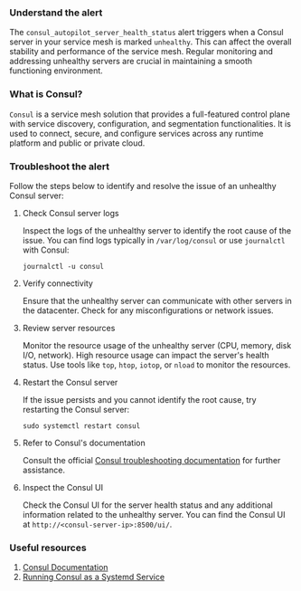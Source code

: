 ### Understand the alert

The `consul_autopilot_server_health_status` alert triggers when a Consul server in your service mesh is marked `unhealthy`. This can affect the overall stability and performance of the service mesh. Regular monitoring and addressing unhealthy servers are crucial in maintaining a smooth functioning environment.

### What is Consul?

`Consul` is a service mesh solution that provides a full-featured control plane with service discovery, configuration, and segmentation functionalities. It is used to connect, secure, and configure services across any runtime platform and public or private cloud.

### Troubleshoot the alert

Follow the steps below to identify and resolve the issue of an unhealthy Consul server:

1. Check Consul server logs

   Inspect the logs of the unhealthy server to identify the root cause of the issue. You can find logs typically in `/var/log/consul` or use `journalctl` with Consul:

   ```
   journalctl -u consul
   ```

2. Verify connectivity

   Ensure that the unhealthy server can communicate with other servers in the datacenter. Check for any misconfigurations or network issues.

3. Review server resources

   Monitor the resource usage of the unhealthy server (CPU, memory, disk I/O, network). High resource usage can impact the server's health status. Use tools like `top`, `htop`, `iotop`, or `nload` to monitor the resources.

4. Restart the Consul server

   If the issue persists and you cannot identify the root cause, try restarting the Consul server:

   ```
   sudo systemctl restart consul
   ```

5. Refer to Consul's documentation

   Consult the official [Consul troubleshooting documentation](https://developer.hashicorp.com/consul/tutorials/datacenter-operations/troubleshooting) for further assistance.

6. Inspect the Consul UI

   Check the Consul UI for the server health status and any additional information related to the unhealthy server. You can find the Consul UI at `http://<consul-server-ip>:8500/ui/`.

### Useful resources

1. [Consul Documentation](https://www.consul.io/docs)
2. [Running Consul as a Systemd Service](https://learn.hashicorp.com/tutorials/consul/deployment-guide#systemd-service)
